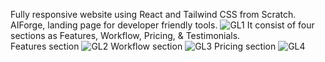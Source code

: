 Fully responsive website using React and Tailwind CSS from Scratch. </br>
AIForge, landing page for developer friendly tools.
![GL1](https://github.com/user-attachments/assets/9dd55072-89d3-4a53-ac77-6e4e59307fde)
It consist of four sections as Features, Workflow, Pricing, & Testimonials. </br>
Features section
![GL2](https://github.com/user-attachments/assets/2f4a8553-50fc-48e1-b6e4-0a96bb9f6c67)
Workflow section
![GL3](https://github.com/user-attachments/assets/ef4d4f07-ff46-4520-a181-a546858ba0cc)
Pricing section
![GL4](https://github.com/user-attachments/assets/5a18962d-e502-47f9-915e-33009fdd63dd)
